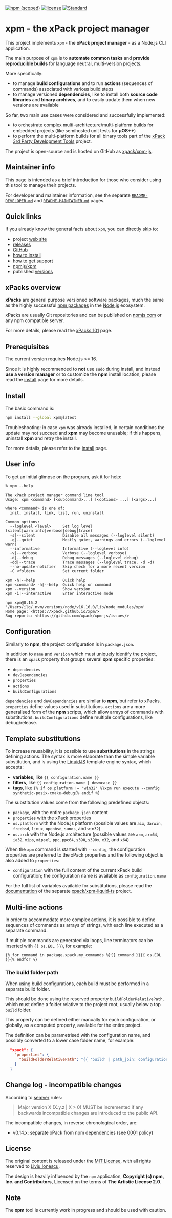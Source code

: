 [![npm (scoped)](https://img.shields.io/npm/v/xpm.svg)](https://www.npmjs.com/package/xpm/)
[![license](https://img.shields.io/github/license/xpack/xpm-js.svg)](https://github.com/xpack/xpm-js/blob/master/LICENSE)
[![Standard](https://img.shields.io/badge/code_style-standard-brightgreen.svg)](https://standardjs.com/)

# xpm - the xPack project manager

This project implements `xpm` - the **xPack project manager** -
as a Node.js CLI application.

The main purpose of `xpm` is to **automate common tasks** and **provide
reproducible builds** for language neutral, multi-version projects.

More specifically:

- to manage **build configurations** and to run **actions** (sequences of commands)
associated with various build steps
- to manage versioned **dependencies**, like to install both **source code libraries**
and **binary archives**, and to easily update them when new versions are
available

So far, two main use cases were considered and successfully implemented:

- to orchestrate complex multi-architecture/multi-platform builds for
embedded projects (like semihosted unit tests for **µOS++**)
- to perform the multi-platform builds for all binary tools part of the
[xPack 3rd Party Development Tools](https://github.com/xpack-dev-tools/)
project.

The project is open-source and is hosted on GitHub as
[xpack/xpm-js](https://github.com/xpack/xpm-js.git).

## Maintainer info

This page is intended as a brief introduction for those who consider
using this tool to manage their projects.

For developer and maintainer information, see the separate
[`README-DEVELOPER.md`](https://github.com/xpack/xpm-js/blob/master/README-DEVELOPER.md)
and
[`README-MAINTAINER.md`](https://github.com/xpack/xpm-js/blob/master/README-MAINTAINER.md)
pages.

## Quick links

If you already know the general facts about `xpm`, you can directly skip to:

- project [web site](https://xpack.github.io/xpm/)
- [releases](https://xpack.github.io/xpm/releases/)
- [GitHub](https://github.com/xpack/xpm-js.git)
- [how to install](https://xpack.github.io/xpm/install/)
- [how to get support](https://xpack.github.io/xpm/support/)
- [npmjs/xpm](https://www.npmjs.com/package/xpm/)
- published [versions](https://www.npmjs.com/package/xpm?activeTab=versions)

## xPacks overview

**xPacks** are general purpose versioned software packages,
much the same as the highly successful
[npm packages](https://docs.npmjs.com/getting-started/what-is-npm)
in the [Node.js](https://nodejs.org/en/) ecosystem.

xPacks are usually Git repositories and can be published on
[npmjs.com](https://npmjs.com/) or any npm compatible server.

For more details, please read the
[xPacks 101](https://xpack.github.io/intro/) page.

## Prerequisites

The current version requires Node.js >= 16.

Since it is highly recommended to **not** use `sudo` during install,
and instead
**use a version manager** or to customize the **npm** install location,
please read the
[install](https://xpack.github.io/xpm/install/) page for more details.

## Install

The basic command is:

```sh
npm install --global xpm@latest
```

Troubleshooting: in case `xpm` was already installed, in certain conditions
the update may not succeed and **xpm** may become unusable; if this happens,
uninstall **xpm** and retry the install.

For more details, please refer to the
[install](https://xpack.github.io/xpm/install/) page.

## User info

To get an initial glimpse on the program, ask it for help:

```console
% xpm --help

The xPack project manager command line tool
Usage: xpm <command> [<subcommand>...] [<options> ...] [<args>...]

where <command> is one of:
  init, install, link, list, run, uninstall

Common options:
  --loglevel <level>     Set log level (silent|warn|info|verbose|debug|trace)
  -s|--silent            Disable all messages (--loglevel silent)
  -q|--quiet             Mostly quiet, warnings and errors (--loglevel warn)
  --informative          Informative (--loglevel info)
  -v|--verbose           Verbose (--loglevel verbose)
  -d|--debug             Debug messages (--loglevel debug)
  -dd|--trace            Trace messages (--loglevel trace, -d -d)
  --no-update-notifier   Skip check for a more recent version
  -C <folder>            Set current folder

xpm -h|--help            Quick help
xpm <command> -h|--help  Quick help on command
xpm --version            Show version
xpm -i|--interactive     Enter interactive mode

npm xpm@0.15.2 '/Users/ilg/.nvm/versions/node/v16.16.0/lib/node_modules/xpm'
Home page: <https://xpack.github.io/xpm/>
Bug reports: <https://github.com/xpack/xpm-js/issues/>
```

## Configuration

Similarly to **npm**, the project configuration is in `package.json`.

In addition to `name` and `version` which must uniquely identify the project,
there is an `xpack` property that groups several **xpm**
specific properties:

- `dependencies`
- `devDependencies`
- `properties`
- `actions`
- `buildConfigurations`

`dependencies` and `devDependencies` are similar to **npm**, but refer to
xPacks. `properties` define values used in substitutions. `actions` are a
more generalised form of the **npm** scripts, which allow arrays of
commands with substitutions. `buildConfigurations` define multiple
configurations, like debug/release.

## Template substitutions

To increase reusability, it is possible to use **substitutions**
in the strings defining actions. The syntax is more elaborate than the simple
variable substitution, and is using the
[LiquidJS](https://liquidjs.com/) template engine syntax,
which accepts:

- **variables**, like `{{ configuration.name }}`
- **filters**, like `{{ configuration.name | downcase }}`
- **tags**, like `{% if os.platform != 'win32' %}xpm run execute --config synthetic-posix-cmake-debug{% endif %}`

The substitution values come from the following predefined objects:

- `package`, with the entire `package.json` content
- `properties` with the xPack properties
- `os.platform` with the Node.js platform (possible values are `aix`,
  `darwin`, `freebsd`, `linux`, `openbsd`, `sunos`, and `win32`)
- `os.arch` with the Node.js architecture (possible values are `arm`,
  `arm64`, `ia32`, `mips`, `mipsel`, `ppc`, `ppc64`, `s390`, `s390x`,
  `x32`, and `x64`)

When the `xpm` command is started with `--config`,
the configuration properties are preferred to the xPack
properties and the following object is also added to `properties`:

- `configuration` with the full content of the current xPack build
  configuration;
  the configuration name is available as `configuration.name`

For the full list of variables available for substitutions, please
read the [documentation](https://xpack.github.io/xpm-liquid-ts/) of
the separate [xpack/xpm-liquid-ts](https://github.com/xpack/xpm-liquid-ts/)
project.

## Multi-line actions

In order to accommodate more complex actions, it is possible to define
sequences of commands as arrays of strings, with each line executed as
a separate command.

If multiple commands are generated via loops, line terminators can be inserted
with `{{ os.EOL }}`), for example:

```liquid
{% for command in package.xpack.my_commands %}{{ command }}{{ os.EOL }}{% endfor %}
```

### The build folder path

When using build configurations, each build must be performed in a
separate build folder.

This should be done using the reserved property `buildFolderRelativePath`,
which must define a folder relative to the project root, usually below
a top `build` folder.

This property can be defined either manually for each configuration,
or globally, as a computed property, available for the entire project.

The definition can be parametrised with the configuration name,
and possibly converted to a lower case folder name, for example:

```json
  "xpack": {
    "properties": {
      "buildFolderRelativePath": "{{ 'build' | path_join: configuration.name | to_filename | downcase }}"
    }
  }
```

## Change log - incompatible changes

According to [semver](https://semver.org) rules:

> Major version X (X.y.z | X > 0) MUST be incremented if any
backwards incompatible changes are introduced to the public API.

The incompatible changes, in reverse chronological order, are:

- v0.14.x: separate xPack from npm dependencies (see
[0001](https://xpack.github.io/xpm/policies/0001/) policy)

## License

The original content is released under the
[MIT License](https://opensource.org/licenses/MIT), with all rights
reserved to [Liviu Ionescu](https://github.com/ilg-ul/).

The design is heavily influenced by the `npm` application,
**Copyright (c) npm, Inc. and Contributors**, Licensed on the
terms of **The Artistic License 2.0**.

## Note

The **xpm** tool is currently work in progress and should be used with caution.
